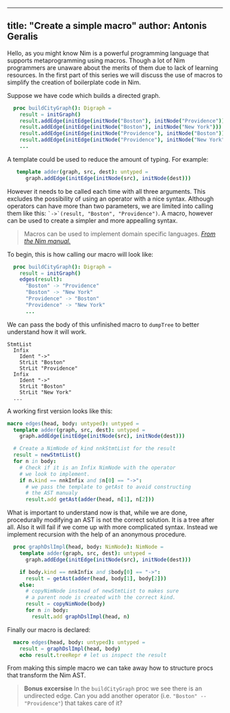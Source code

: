 
---
title: "Create a simple macro"
author: Antonis Geralis
---

Hello, as you might know Nim is a powerful programming language that supports
metaprogramming using macros. Though a lot of Nim programmers are unaware about
the merits of them due to lack of learning resources. In the first part of
this series we will discuss the use of macros to simplify the creation of
boilerplate code in Nim.

Suppose we have code which builds a directed graph.

```nim
  proc buildCityGraph(): Digraph =
    result = initGraph()
    result.addEdge(initEdge(initNode("Boston"), initNode("Providence")))
    result.addEdge(initEdge(initNode("Boston"), initNode("New York")))
    result.addEdge(initEdge(initNode("Providence"), initNode("Boston")))
    result.addEdge(initEdge(initNode("Providence"), initNode("New York")))
    ...
```

A template could be used to reduce the amount of typing. For example:

```nim
   template adder(graph, src, dest): untyped =
      graph.addEdge(initEdge(initNode(src), initNode(dest)))
```

However it needs to be called each time with all three arguments. This excludes
the possibility of using an operator with a nice syntax. Although operators can
have more than two parameters, we are limited into calling them like
this: `` `->`(result, "Boston", "Providence") ``. A macro, however can be used
to create a simpler and more appealling syntax.

> Macros can be used to implement domain specific languages.
[*From the Nim manual.*](https://nim-lang.org/docs/manual.html#macros)

To begin, this is how calling our macro will look like:

```nim
  proc buildCityGraph(): Digraph =
    result = initGraph()
    edges(result):
      "Boston" -> "Providence"
      "Boston" -> "New York"
      "Providence" -> "Boston"
      "Providence" -> "New York"
      ...
```

We can pass the body of this unfinished macro to ``dumpTree`` to better
understand how it will work.

```
StmtList
  Infix
    Ident "->"
    StrLit "Boston"
    StrLit "Providence"
  Infix
    Ident "->"
    StrLit "Boston"
    StrLit "New York"
  ...
```

A working first version looks like this:

```nim
macro edges(head, body: untyped): untyped =
  template adder(graph, src, dest): untyped =
    graph.addEdge(initEdge(initNode(src), initNode(dest)))

  # Create a NimNode of kind nnkStmtList for the result
  result = newStmtList()
  for n in body:
    # Check if it is an Infix NimNode with the operator
    # we look to implement.
    if n.kind == nnkInfix and $n[0] == "->":
      # we pass the template to getAst to avoid constructing
      # the AST manualy
      result.add getAst(adder(head, n[1], n[2]))
```

What is important to understand now is that, while we are done, procedurally
modifying an AST is not the correct solution. It is a tree after all. Also it
will fail if we come up with more complicated syntax. Instead we implement
recursion with the help of an anonymous procedure.

```nim
  proc graphDslImpl(head, body: NimNode): NimNode =
    template adder(graph, src, dest): untyped =
      graph.addEdge(initEdge(initNode(src), initNode(dest)))

    if body.kind == nnkInfix and $body[0] == "->":
      result = getAst(adder(head, body[1], body[2]))
    else:
      # copyNimNode instead of newStmtList to makes sure
      # a parent node is created with the correct kind.
      result = copyNimNode(body)
      for n in body:
        result.add graphDslImpl(head, n)
```

Finally our macro is declared:

```nim
  macro edges(head, body: untyped): untyped =
    result = graphDslImpl(head, body)
    echo result.treeRepr # let us inspect the result
```

From making this simple macro we can take away how to structure procs that
transform the Nim AST.

> **Bonus excersise** In the ``buildCityGraph`` proc we see there is an undirected edge.
> Can you add another operator (i.e. ``"Boston" -- "Providence"``) that takes care of it?
